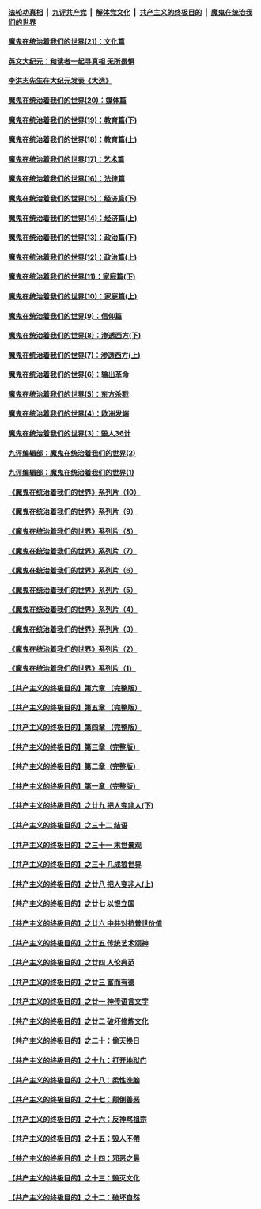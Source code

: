 

####  [法轮功真相](../../../../basic/blob/master/README.md?t=01281331) &nbsp;|&nbsp; [九评共产党](../../../../9ping.md/blob/master/README.md?t=01281331) &nbsp;|&nbsp; [解体党文化](../../../../jtdwh.md/blob/master/README.md?t=01281331)  &nbsp;|&nbsp; [共产主义的终极目的](../../../../gczydzjmd.md/blob/master/README.md?t=01281331) &nbsp;|&nbsp; [魔鬼在统治我们的世界](../../../../mgztzwmdsj.md/blob/master/README.md?t=01281331) 

#### [魔鬼在统治着我们的世界(21)：文化篇](../pages/nsc422/n10597706.md?t=01281331) 

#### [英文大纪元：和读者一起寻真相 无所畏惧](../pages/nsc422/n12542027.md?t=01281331) 

#### [李洪志先生在大纪元发表《大选》](../pages/nsc422/n12534746.md?t=01281331) 

#### [魔鬼在统治着我们的世界(20)：媒体篇](../pages/nsc422/n10586579.md?t=01281331) 

#### [魔鬼在统治着我们的世界(19)：教育篇(下)](../pages/nsc422/n10564808.md?t=01281331) 

#### [魔鬼在统治着我们的世界(18)：教育篇(上)](../pages/nsc422/n10526970.md?t=01281331) 

#### [魔鬼在统治着我们的世界(17)：艺术篇](../pages/nsc422/n10499093.md?t=01281331) 

#### [魔鬼在统治着我们的世界(16)：法律篇](../pages/nsc422/n10485969.md?t=01281331) 

#### [魔鬼在统治着我们的世界(15)：经济篇(下)](../pages/nsc422/n10469975.md?t=01281331) 

#### [魔鬼在统治着我们的世界(14)：经济篇(上)](../pages/nsc422/n10457370.md?t=01281331) 

#### [魔鬼在统治着我们的世界(13)：政治篇(下)](../pages/nsc422/n10448270.md?t=01281331) 

#### [魔鬼在统治着我们的世界(12)：政治篇(上)](../pages/nsc422/n10444576.md?t=01281331) 

#### [魔鬼在统治着我们的世界(11)：家庭篇(下)](../pages/nsc422/n10440961.md?t=01281331) 

#### [魔鬼在统治着我们的世界(10)：家庭篇(上)](../pages/nsc422/n10435448.md?t=01281331) 

#### [魔鬼在统治着我们的世界(9)：信仰篇](../pages/nsc422/n10432159.md?t=01281331) 

#### [魔鬼在统治着我们的世界(8)：渗透西方(下)](../pages/nsc422/n10429603.md?t=01281331) 

#### [魔鬼在统治着我们的世界(7)：渗透西方(上)](../pages/nsc422/n10426013.md?t=01281331) 

#### [魔鬼在统治着我们的世界(6)：输出革命](../pages/nsc422/n10421536.md?t=01281331) 

#### [魔鬼在统治着我们的世界(5)：东方杀戮](../pages/nsc422/n10417707.md?t=01281331) 

#### [魔鬼在统治着我们的世界(4)：欧洲发端](../pages/nsc422/n10414890.md?t=01281331) 

#### [魔鬼在统治着我们的世界(3)：毁人36计](../pages/nsc422/n10411583.md?t=01281331) 

#### [九评编辑部：魔鬼在统治着我们的世界(2)](../pages/nsc422/n10410036.md?t=01281331) 

#### [九评编辑部：魔鬼在统治着我们的世界(1)](../pages/nsc422/n10406825.md?t=01281331) 

#### [《魔鬼在统治着我们的世界》系列片（10）](../pages/nsc422/n12292670.md?t=01281331) 

#### [《魔鬼在统治着我们的世界》系列片（9）](../pages/nsc422/n12290859.md?t=01281331) 

#### [《魔鬼在统治着我们的世界》系列片（8）](../pages/nsc422/n12287445.md?t=01281331) 

#### [《魔鬼在统治着我们的世界》系列片（7）](../pages/nsc422/n12283425.md?t=01281331) 

#### [《魔鬼在统治着我们的世界》系列片（6）](../pages/nsc422/n12282314.md?t=01281331) 

#### [《魔鬼在统治着我们的世界》系列片（5）](../pages/nsc422/n12281419.md?t=01281331) 

#### [《魔鬼在统治着我们的世界》系列片（4）](../pages/nsc422/n12274024.md?t=01281331) 

#### [《魔鬼在统治着我们的世界》系列片（3）](../pages/nsc422/n12271322.md?t=01281331) 

#### [《魔鬼在统治着我们的世界》系列片（2）](../pages/nsc422/n12269049.md?t=01281331) 

#### [《魔鬼在统治着我们的世界》系列片（1）](../pages/nsc422/n12267575.md?t=01281331) 

#### [【共产主义的终极目的】第六章 （完整版）](../pages/nsc422/n11428913.md?t=01281331) 

#### [【共产主义的终极目的】第五章 （完整版）](../pages/nsc422/n11428912.md?t=01281331) 

#### [【共产主义的终极目的】第四章 （完整版）](../pages/nsc422/n11428907.md?t=01281331) 

#### [【共产主义的终极目的】第三章（完整版）](../pages/nsc422/n11428848.md?t=01281331) 

#### [【共产主义的终极目的】第二章（完整版）](../pages/nsc422/n11428831.md?t=01281331) 

#### [【共产主义的终极目的】第一章（完整版）](../pages/nsc422/n11417651.md?t=01281331) 

#### [【共产主义的终极目的】之廿九 把人变非人(下)](../pages/nsc422/n11344140.md?t=01281331) 

#### [【共产主义的终极目的】之三十二 结语](../pages/nsc422/n11360535.md?t=01281331) 

#### [【共产主义的终极目的】之三十一 末世景观](../pages/nsc422/n11351129.md?t=01281331) 

#### [【共产主义的终极目的】之三十 几成狼世界](../pages/nsc422/n11348280.md?t=01281331) 

#### [【共产主义的终极目的】之廿八 把人变非人(上)](../pages/nsc422/n11340492.md?t=01281331) 

#### [【共产主义的终极目的】之廿七 以恨立国](../pages/nsc422/n11336944.md?t=01281331) 

#### [【共产主义的终极目的】之廿六 中共对抗普世价值](../pages/nsc422/n11324785.md?t=01281331) 

#### [【共产主义的终极目的】之廿五 传统艺术颂神](../pages/nsc422/n11296396.md?t=01281331) 

#### [【共产主义的终极目的】之廿四 人伦典范](../pages/nsc422/n11296397.md?t=01281331) 

#### [【共产主义的终极目的】之廿三 富而有德](../pages/nsc422/n11283598.md?t=01281331) 

#### [【共产主义的终极目的】之廿一 神传语言文字](../pages/nsc422/n11263265.md?t=01281331) 

#### [【共产主义的终极目的】之廿二 破坏修炼文化](../pages/nsc422/n11245728.md?t=01281331) 

#### [【共产主义的终极目的】之二十：偷天换日](../pages/nsc422/n11238846.md?t=01281331) 

#### [【共产主义的终极目的】之十九：打开地狱门](../pages/nsc422/n11206376.md?t=01281331) 

#### [【共产主义的终极目的】之十八：柔性洗脑](../pages/nsc422/n11199994.md?t=01281331) 

#### [【共产主义的终极目的】之十七：颠倒善恶](../pages/nsc422/n11179782.md?t=01281331) 

#### [【共产主义的终极目的】之十六：反神骂祖宗](../pages/nsc422/n11166798.md?t=01281331) 

#### [【共产主义的终极目的】之十五：毁人不倦](../pages/nsc422/n11166792.md?t=01281331) 

#### [【共产主义的终极目的】之十四：邪恶之最](../pages/nsc422/n11150249.md?t=01281331) 

#### [【共产主义的终极目的】之十三：毁灭文化](../pages/nsc422/n11135227.md?t=01281331) 

#### [【共产主义的终极目的】之十二：破坏自然](../pages/nsc422/n11135214.md?t=01281331) 

